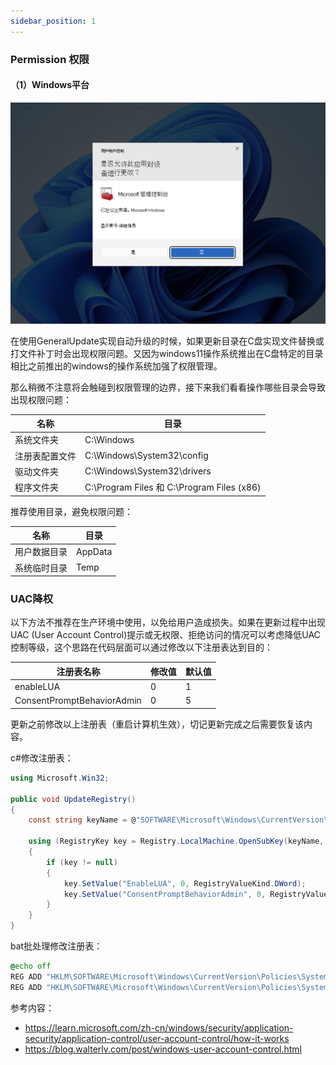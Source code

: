 ```yaml
---
sidebar_position: 1
---
```


### Permission 权限

#### （1）Windows平台

![](imgs\UAC.png)

在使用GeneralUpdate实现自动升级的时候，如果更新目录在C盘实现文件替换或打文件补丁时会出现权限问题。又因为windows11操作系统推出在C盘特定的目录相比之前推出的windows的操作系统加强了权限管理。

那么稍微不注意将会触碰到权限管理的边界，接下来我们看看操作哪些目录会导致出现权限问题：

| 名称           | 目录                                       |
| -------------- | ------------------------------------------ |
| 系统文件夹     | C:\Windows                                 |
| 注册表配置文件 | C:\Windows\System32\config                 |
| 驱动文件夹     | C:\Windows\System32\drivers                |
| 程序文件夹     | C:\Program Files 和 C:\Program Files (x86) |

推荐使用目录，避免权限问题：

| 名称         | 目录    |
| ------------ | ------- |
| 用户数据目录 | AppData |
| 系统临时目录 | Temp    |



### UAC降权

以下方法不推荐在生产环境中使用，以免给用户造成损失。如果在更新过程中出现UAC (User Account Control)提示或无权限、拒绝访问的情况可以考虑降低UAC控制等级，这个思路在代码层面可以通过修改以下注册表达到目的：

| 注册表名称                 | 修改值 | 默认值 |
| -------------------------- | ------ | ------ |
| enableLUA                  | 0      | 1      |
| ConsentPromptBehaviorAdmin | 0      | 5      |

更新之前修改以上注册表（重启计算机生效），切记更新完成之后需要恢复该内容。



c#修改注册表：

```c#
using Microsoft.Win32;

public void UpdateRegistry()
{
    const string keyName = @"SOFTWARE\Microsoft\Windows\CurrentVersion\Policies\System";

    using (RegistryKey key = Registry.LocalMachine.OpenSubKey(keyName, true))
    {
        if (key != null)
        {
            key.SetValue("EnableLUA", 0, RegistryValueKind.DWord);
            key.SetValue("ConsentPromptBehaviorAdmin", 0, RegistryValueKind.DWord);
        }
    }
}
```



bat批处理修改注册表：

```bat
@echo off
REG ADD "HKLM\SOFTWARE\Microsoft\Windows\CurrentVersion\Policies\System" /v EnableLUA /t REG_DWORD /d 0 /f
REG ADD "HKLM\SOFTWARE\Microsoft\Windows\CurrentVersion\Policies\System" /v ConsentPromptBehaviorAdmin /t REG_DWORD /d 0 /f
```



参考内容：

- https://learn.microsoft.com/zh-cn/windows/security/application-security/application-control/user-account-control/how-it-works
- https://blog.walterlv.com/post/windows-user-account-control.html